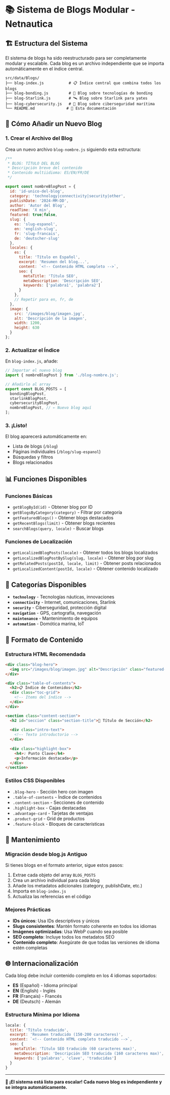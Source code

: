 # 📚 Sistema de Blogs Modular - Netnautica

## 🏗️ Estructura del Sistema

El sistema de blogs ha sido reestructurado para ser completamente modular y escalable. Cada blog es un archivo independiente que se importa automáticamente en el índice central.

```
src/data/Blogs/
├── blog-index.js           # 📋 Índice central que combina todos los blogs
├── blog-bonding.js         # 🔗 Blog sobre tecnologías de bonding
├── blog-Starlink.js        # 🛰️ Blog sobre Starlink para yates
├── blog-cybersecurity.js   # 🔐 Blog sobre ciberseguridad marítima
└── README.md              # 📖 Esta documentación
```

## 🚀 Cómo Añadir un Nuevo Blog

### 1. Crear el Archivo del Blog

Crea un nuevo archivo `blog-nombre.js` siguiendo esta estructura:

```javascript
/**
 * BLOG: TÍTULO DEL BLOG
 * Descripción breve del contenido
 * Contenido multiidioma: ES/EN/FR/DE
 */

export const nombreBlogPost = {
  id: 'id-unico-del-blog',
  category: 'technology|connectivity|security|other',
  publishDate: '2024-MM-DD',
  author: 'Autor del Blog',
  readTime: 'X min',
  featured: true|false,
  slug: {
    es: 'slug-espanol',
    en: 'english-slug',
    fr: 'slug-francais',
    de: 'deutscher-slug'
  },
  locales: {
    es: {
      title: 'Título en Español',
      excerpt: 'Resumen del blog...',
      content: `<!-- Contenido HTML completo -->`,
      seo: {
        metaTitle: 'Título SEO',
        metaDescription: 'Descripción SEO',
        keywords: ['palabra1', 'palabra2']
      }
    },
    // Repetir para en, fr, de
  },
  image: {
    src: '/images/blog/imagen.jpg',
    alt: 'Descripción de la imagen',
    width: 1200,
    height: 630
  }
};
```

### 2. Actualizar el Índice

En `blog-index.js`, añade:

```javascript
// Importar el nuevo blog
import { nombreBlogPost } from './blog-nombre.js';

// Añadirlo al array
export const BLOG_POSTS = [
  bondingBlogPost,
  starlinkBlogPost,
  cybersecurityBlogPost,
  nombreBlogPost, // ← Nuevo blog aquí
];
```

### 3. ¡Listo!

El blog aparecerá automáticamente en:
- Lista de blogs (`/blog`)
- Páginas individuales (`/blog/slug-espanol`)
- Búsquedas y filtros
- Blogs relacionados

## 📊 Funciones Disponibles

### Funciones Básicas
- `getBlogById(id)` - Obtener blog por ID
- `getBlogsByCategory(category)` - Filtrar por categoría
- `getFeaturedBlogs()` - Obtener blogs destacados
- `getRecentBlogs(limit)` - Obtener blogs recientes
- `searchBlogs(query, locale)` - Buscar blogs

### Funciones de Localización
- `getLocalizedBlogPosts(locale)` - Obtener todos los blogs localizados
- `getLocalizedBlogPostBySlug(slug, locale)` - Obtener blog por slug
- `getRelatedPosts(postId, locale, limit)` - Obtener posts relacionados
- `getLocalizedContent(postId, locale)` - Obtener contenido localizado

## 🎨 Categorías Disponibles

- **`technology`** - Tecnologías náuticas, innovaciones
- **`connectivity`** - Internet, comunicaciones, Starlink
- **`security`** - Ciberseguridad, protección digital
- **`navigation`** - GPS, cartografía, navegación
- **`maintenance`** - Mantenimiento de equipos
- **`automation`** - Domótica marina, IoT

## 📝 Formato de Contenido

### Estructura HTML Recomendada

```html
<div class="blog-hero">
  <img src="/images/blog/imagen.jpg" alt="Descripción" class="featured-image" />
</div>

<div class="table-of-contents">
  <h2>📋 Índice de Contenidos</h2>
  <div class="toc-grid">
    <!-- Items del índice -->
  </div>
</div>

<section class="content-section">
  <h2 id="seccion" class="section-title">🔧 Título de Sección</h2>
  
  <div class="intro-text">
    <!-- Texto introductorio -->
  </div>
  
  <div class="highlight-box">
    <h4>💡 Punto Clave</h4>
    <p>Información destacada</p>
  </div>
</section>
```

### Estilos CSS Disponibles

- `.blog-hero` - Sección hero con imagen
- `.table-of-contents` - Índice de contenidos
- `.content-section` - Secciones de contenido
- `.highlight-box` - Cajas destacadas
- `.advantage-card` - Tarjetas de ventajas
- `.product-grid` - Grid de productos
- `.feature-block` - Bloques de características

## 🔧 Mantenimiento

### Migración desde blog.js Antiguo

Si tienes blogs en el formato anterior, sigue estos pasos:

1. Extrae cada objeto del array `BLOG_POSTS`
2. Crea un archivo individual para cada blog
3. Añade los metadatos adicionales (category, publishDate, etc.)
4. Importa en `blog-index.js`
5. Actualiza las referencias en el código

### Mejores Prácticas

- **IDs únicos**: Usa IDs descriptivos y únicos
- **Slugs consistentes**: Mantén formato coherente en todos los idiomas
- **Imágenes optimizadas**: Usa WebP cuando sea posible
- **SEO completo**: Incluye todos los metadatos SEO
- **Contenido completo**: Asegúrate de que todas las versiones de idioma estén completas

## 🌐 Internacionalización

Cada blog debe incluir contenido completo en los 4 idiomas soportados:
- **ES** (Español) - Idioma principal
- **EN** (English) - Inglés
- **FR** (Français) - Francés  
- **DE** (Deutsch) - Alemán

### Estructura Mínima por Idioma

```javascript
locale: {
  title: 'Título traducido',
  excerpt: 'Resumen traducido (150-200 caracteres)',
  content: `<!-- Contenido HTML completo traducido -->`,
  seo: {
    metaTitle: 'Título SEO traducido (60 caracteres max)',
    metaDescription: 'Descripción SEO traducida (160 caracteres max)',
    keywords: ['palabras', 'clave', 'traducidas']
  }
}
```

---

**🚀 ¡El sistema está listo para escalar! Cada nuevo blog es independiente y se integra automáticamente.**